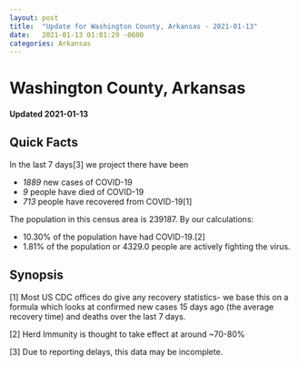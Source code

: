 ```yaml
---
layout: post
title:  "Update for Washington County, Arkansas - 2021-01-13"
date:   2021-01-13 01:01:29 -0600
categories: Arkansas
---
```


# Washington County, Arkansas
#### Updated 2021-01-13

## Quick Facts

In the last 7 days[3] we project there have been
- *1889* new cases of COVID-19
- *9* people have died of COVID-19
- *713* people have recovered from COVID-19[1]

The population in this census area is 239187. By our calculations:
- 10.30% of the population have had COVID-19.[2]
- 1.81% of the population or 4329.0 people are actively fighting the virus.

## Synopsis




[1] Most US CDC offices do give any recovery statistics- we base this on a formula which looks at confirmed new cases
15 days ago (the average recovery time) and deaths over the last 7 days.

[2] Herd Immunity is thought to take effect at around ~70-80%

[3] Due to reporting delays, this data may be incomplete.
 
    